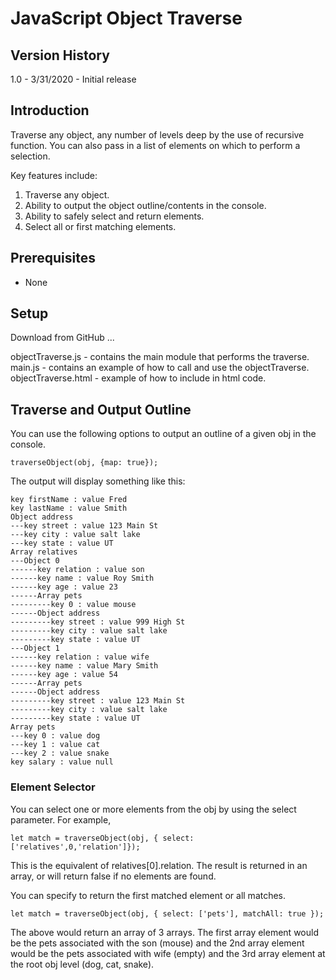 # JavaScript Object Traverse
## Version History
1.0 - 3/31/2020 - Initial release


## Introduction
Traverse any object, any number of levels deep by the use of recursive function. You can also pass in a list of elements on which to perform a selection. 

Key features include:
1. Traverse any object.
2. Ability to output the object outline/contents in the console.
3. Ability to safely select and return elements.
4. Select all or first matching elements.

## Prerequisites
 - None
## Setup
Download from GitHub ...

objectTraverse.js  - contains the main module that performs the traverse.
main.js - contains an example of how to call and use the objectTraverse.
objectTraverse.html - example of how to include in html code.

## Traverse and Output Outline
You can use the following options to output an outline of a given obj in the console.
```
traverseObject(obj, {map: true});
```
The output will display something like this:

```
key firstName : value Fred
key lastName : value Smith
Object address
---key street : value 123 Main St
---key city : value salt lake
---key state : value UT
Array relatives
---Object 0
------key relation : value son
------key name : value Roy Smith
------key age : value 23
------Array pets
---------key 0 : value mouse
------Object address
---------key street : value 999 High St
---------key city : value salt lake
---------key state : value UT
---Object 1
------key relation : value wife
------key name : value Mary Smith
------key age : value 54
------Array pets
------Object address
---------key street : value 123 Main St
---------key city : value salt lake
---------key state : value UT
Array pets
---key 0 : value dog
---key 1 : value cat
---key 2 : value snake
key salary : value null
```
### Element Selector
You can select one or more elements from the obj by using the select parameter. For example, 

```
let match = traverseObject(obj, { select: ['relatives',0,'relation']});
```
This is the equivalent of relatives[0].relation. The result is returned in an array, or will return false if no elements are found.

You can specify to return the first matched element or all matches. 

```
let match = traverseObject(obj, { select: ['pets'], matchAll: true });
```
The above would return an array of 3 arrays. The first array element would be the pets associated with the son (mouse) and the 2nd array element would be the pets associated with wife (empty) and the 3rd array element at the root obj level (dog, cat, snake).